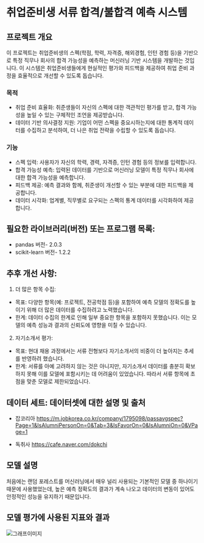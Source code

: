 # 취업준비생 서류 합격/불합격 예측 시스템

## 프로젝트 개요
이 프로젝트는 취업준비생의 스펙(학점, 학력, 자격증, 해외경험, 인턴 경험 등)을 기반으로 특정 직무나 회사의 합격 가능성을 예측하는 머신러닝 기반 시스템을 개발하는 것입니다. 이 시스템은 취업준비생들에게 현실적인 평가와 피드백을 제공하여 취업 준비 과정을 효율적으로 개선할 수 있도록 돕습니다.
### 목적
  - 취업 준비 효율화: 취준생들이 자신의 스펙에 대한 객관적인 평가를 받고, 합격 가능성을 높일 수 있는 구체적인 조언을 제공받습니다.
  - 데이터 기반 의사결정 지원: 기업이 어떤 스펙을 중요시하는지에 대한 통계적 데이터를 수집하고 분석하여, 더 나은 취업 전략을 수립할 수 있도록 돕습니다.
### 기능
  - 스펙 입력: 사용자가 자신의 학력, 경력, 자격증, 인턴 경험 등의 정보를 입력합니다.
  - 합격 가능성 예측: 입력된 데이터를 기반으로 머신러닝 모델이 특정 직무나 회사에 대한 합격 가능성을 예측합니다.
  - 피드백 제공: 예측 결과와 함께, 취준생이 개선할 수 있는 부분에 대한 피드백을 제공합니다.
  - 데이터 시각화: 업계별, 직무별로 요구되는 스펙의 통계 데이터를 시각화하여 제공합니다.


## 필요한 라이브러리(버전) 또는 프로그램 목록: 
* pandas 버전- 2.0.3
* scikit-learn 버전- 1.2.2

## 추후 개선 사항: 
1. 더 많은 항목 수집:
  * 목표: 다양한 항목(예: 프로젝트, 전공학점 등)을 포함하여 예측 모델의 정확도를 높이기 위해 더 많은 데이터를 수집하려고 노력했습니다.
  * 한계: 데이터 수집의 한계로 인해 일부 중요한 항목을 포함하지 못했습니다. 이는 모델의 예측 성능과 결과의 신뢰도에 영향을 미칠 수 있습니다.
2. 자기소개서 평가:
  * 목표: 현대 채용 과정에서는 서류 전형보다 자기소개서의 비중이 더 높아지는 추세를 반영하려 했습니다.
  * 한계: 서류를 아예 고려하지 않는 것은 아니지만, 자기소개서 데이터를 충분히 확보하지 못해 이를 모델에 포함시키는 데 어려움이 있었습니다. 따라서 서류 항목에 초점을 맞춘 모델로 제한되었습니다.


## 데이터 세트: 데이터셋에 대한 설명 및 출처


* 잡코리아
https://m.jobkorea.co.kr/company/1795098/passavgspec?Page=1&IsAlumniPersonOn=0&Tab=3&IsFavorOn=0&IsAlumniOn=0&VPage=1


* 독취사
https://cafe.naver.com/dokchi

## 모델 설명
처음에는 랜덤 포레스트를 머신러닝에서 매우 널리 사용되는 기본적인 모델 중 하나이기 때문에 사용했었는데, 높은 예측 정확도의 결과가 계속 나오고 데이터의 변동이 있어도 안정적인 성능을 유지하기 때문입니다.

## 모델 평가에 사용된 지표와 결과
  ![그래프이미지](https://github.com/hyoryeomii/job-seeker/blob/main/%ED%91%9C.png)
